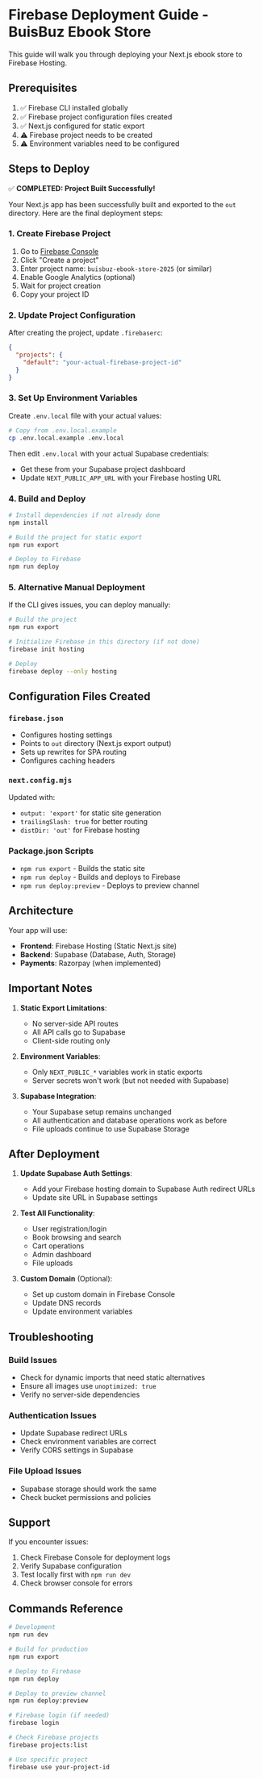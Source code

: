# Firebase Deployment Guide - BuisBuz Ebook Store

This guide will walk you through deploying your Next.js ebook store to Firebase Hosting.

## Prerequisites

1. ✅ Firebase CLI installed globally
2. ✅ Firebase project configuration files created
3. ✅ Next.js configured for static export
4. ⚠️  Firebase project needs to be created
5. ⚠️  Environment variables need to be configured

## Steps to Deploy

✅ **COMPLETED: Project Built Successfully!**

Your Next.js app has been successfully built and exported to the `out` directory. Here are the final deployment steps:

### 1. Create Firebase Project

1. Go to [Firebase Console](https://console.firebase.google.com/)
2. Click "Create a project"
3. Enter project name: `buisbuz-ebook-store-2025` (or similar)
4. Enable Google Analytics (optional)
5. Wait for project creation
6. Copy your project ID

### 2. Update Project Configuration

After creating the project, update `.firebaserc`:

```json
{
  "projects": {
    "default": "your-actual-firebase-project-id"
  }
}
```

### 3. Set Up Environment Variables

Create `.env.local` file with your actual values:

```bash
# Copy from .env.local.example
cp .env.local.example .env.local
```

Then edit `.env.local` with your actual Supabase credentials:
- Get these from your Supabase project dashboard
- Update `NEXT_PUBLIC_APP_URL` with your Firebase hosting URL

### 4. Build and Deploy

```bash
# Install dependencies if not already done
npm install

# Build the project for static export
npm run export

# Deploy to Firebase
npm run deploy
```

### 5. Alternative Manual Deployment

If the CLI gives issues, you can deploy manually:

```bash
# Build the project
npm run export

# Initialize Firebase in this directory (if not done)
firebase init hosting

# Deploy
firebase deploy --only hosting
```

## Configuration Files Created

### `firebase.json`
- Configures hosting settings
- Points to `out` directory (Next.js export output)
- Sets up rewrites for SPA routing
- Configures caching headers

### `next.config.mjs`
Updated with:
- `output: 'export'` for static site generation
- `trailingSlash: true` for better routing
- `distDir: 'out'` for Firebase hosting

### Package.json Scripts
- `npm run export` - Builds the static site
- `npm run deploy` - Builds and deploys to Firebase
- `npm run deploy:preview` - Deploys to preview channel

## Architecture

Your app will use:
- **Frontend**: Firebase Hosting (Static Next.js site)
- **Backend**: Supabase (Database, Auth, Storage)
- **Payments**: Razorpay (when implemented)

## Important Notes

1. **Static Export Limitations**:
   - No server-side API routes
   - All API calls go to Supabase
   - Client-side routing only

2. **Environment Variables**:
   - Only `NEXT_PUBLIC_*` variables work in static exports
   - Server secrets won't work (but not needed with Supabase)

3. **Supabase Integration**:
   - Your Supabase setup remains unchanged
   - All authentication and database operations work as before
   - File uploads continue to use Supabase Storage

## After Deployment

1. **Update Supabase Auth Settings**:
   - Add your Firebase hosting domain to Supabase Auth redirect URLs
   - Update site URL in Supabase settings

2. **Test All Functionality**:
   - User registration/login
   - Book browsing and search
   - Cart operations
   - Admin dashboard
   - File uploads

3. **Custom Domain** (Optional):
   - Set up custom domain in Firebase Console
   - Update DNS records
   - Update environment variables

## Troubleshooting

### Build Issues
- Check for dynamic imports that need static alternatives
- Ensure all images use `unoptimized: true`
- Verify no server-side dependencies

### Authentication Issues
- Update Supabase redirect URLs
- Check environment variables are correct
- Verify CORS settings in Supabase

### File Upload Issues
- Supabase storage should work the same
- Check bucket permissions and policies

## Support

If you encounter issues:
1. Check Firebase Console for deployment logs
2. Verify Supabase configuration
3. Test locally first with `npm run dev`
4. Check browser console for errors

## Commands Reference

```bash
# Development
npm run dev

# Build for production
npm run export

# Deploy to Firebase
npm run deploy

# Deploy to preview channel
npm run deploy:preview

# Firebase login (if needed)
firebase login

# Check Firebase projects
firebase projects:list

# Use specific project
firebase use your-project-id
```

